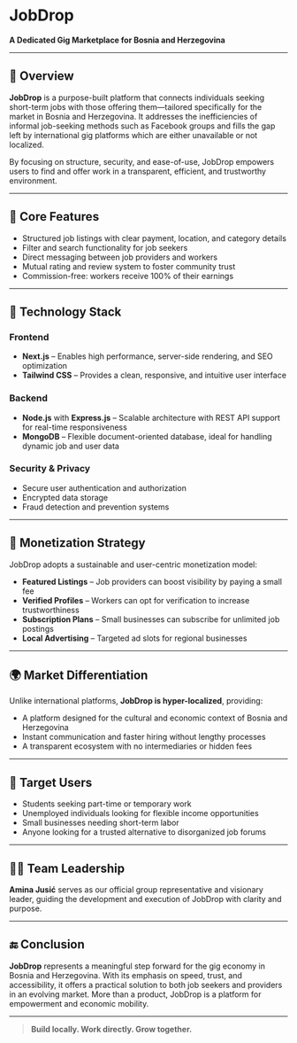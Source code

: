 # JobDrop

**A Dedicated Gig Marketplace for Bosnia and Herzegovina**

---

## 📌 Overview

**JobDrop** is a purpose-built platform that connects individuals seeking short-term jobs with those offering them—tailored specifically for the market in Bosnia and Herzegovina. It addresses the inefficiencies of informal job-seeking methods such as Facebook groups and fills the gap left by international gig platforms which are either unavailable or not localized.

By focusing on structure, security, and ease-of-use, JobDrop empowers users to find and offer work in a transparent, efficient, and trustworthy environment.

---

## 🧠 Core Features

- Structured job listings with clear payment, location, and category details
- Filter and search functionality for job seekers
- Direct messaging between job providers and workers
- Mutual rating and review system to foster community trust
- Commission-free: workers receive 100% of their earnings

---

## 🧰 Technology Stack

### Frontend
- **Next.js** – Enables high performance, server-side rendering, and SEO optimization
- **Tailwind CSS** – Provides a clean, responsive, and intuitive user interface

### Backend
- **Node.js** with **Express.js** – Scalable architecture with REST API support for real-time responsiveness
- **MongoDB** – Flexible document-oriented database, ideal for handling dynamic job and user data

### Security & Privacy
- Secure user authentication and authorization
- Encrypted data storage
- Fraud detection and prevention systems

---

## 💼 Monetization Strategy

JobDrop adopts a sustainable and user-centric monetization model:

- **Featured Listings** – Job providers can boost visibility by paying a small fee
- **Verified Profiles** – Workers can opt for verification to increase trustworthiness
- **Subscription Plans** – Small businesses can subscribe for unlimited job postings
- **Local Advertising** – Targeted ad slots for regional businesses

---

## 🌍 Market Differentiation

Unlike international platforms, **JobDrop is hyper-localized**, providing:

- A platform designed for the cultural and economic context of Bosnia and Herzegovina
- Instant communication and faster hiring without lengthy processes
- A transparent ecosystem with no intermediaries or hidden fees

---

## 👥 Target Users

- Students seeking part-time or temporary work
- Unemployed individuals looking for flexible income opportunities
- Small businesses needing short-term labor
- Anyone looking for a trusted alternative to disorganized job forums

---

## 🧑‍💼 Team Leadership

**Amina Jusić** serves as our official group representative and visionary leader, guiding the development and execution of JobDrop with clarity and purpose.

---

## 🔚 Conclusion

**JobDrop** represents a meaningful step forward for the gig economy in Bosnia and Herzegovina. With its emphasis on speed, trust, and accessibility, it offers a practical solution to both job seekers and providers in an evolving market. More than a product, JobDrop is a platform for empowerment and economic mobility.

---

> **Build locally. Work directly. Grow together.**

